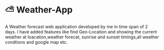 # ⛅ Weather-App
A Weather forecast web application developed by me in time span of 2 days. I have added features like find Geo-Location and showing the current weather at loacation,weather forecat,	sunrise and sunset timings,all weather condtions and google map etc.
